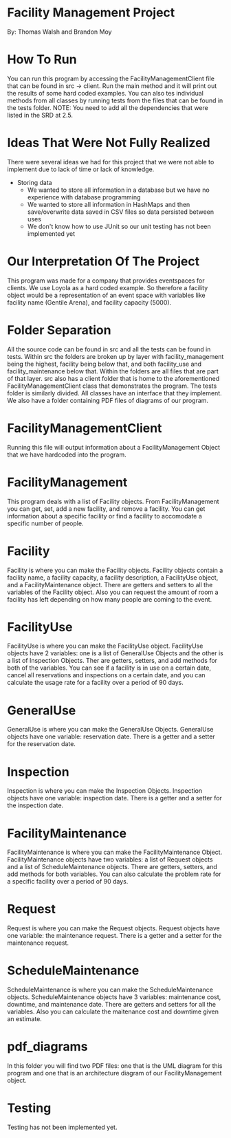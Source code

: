 # Facility Management Project
By: Thomas Walsh and Brandon Moy

# How To Run
You can run this program by accessing the FacilityManagementClient file that can be found in src -> client. Run the main method and it will print out the results of some hard coded examples. You can also tes individual methods from all classes by running tests from the files that can be found in the tests folder. 
NOTE: You need to add all the dependencies that were listed in the SRD at 2.5.

# Ideas That Were Not Fully Realized
There were several ideas we had for this project that we were not able to implement due to lack of time or lack of knowledge.
- Storing data
    - We wanted to store all information in a database but we have no experience with database programming
    - We wanted to store all information in HashMaps and then save/overwrite data saved in CSV files so data persisted between uses
    - We don't know how to use JUnit so our unit testing has not been implemented yet

# Our Interpretation Of The Project
This program was made for a company that provides eventspaces for clients. We use Loyola as a hard coded example. So therefore a facility object would be a representation of an event space with variables like facility name (Gentile Arena), and facility capacity (5000).

# Folder Separation
All the source code can be found in src and all the tests can be found in tests. Within src the folders are broken up by layer with facility_management being the highest, facility being below that, and both facility_use and facility_maintenance below that. Within the folders are all files that are part of that layer. src also has a client folder that is home to the aforementioned FacilityManagementClient class that demonstrates the program. The tests folder is similarly divided. All classes have an interface that they implement. We also have a folder containing PDF files of diagrams of our program.

# FacilityManagementClient
Running this file will output information about a FacilityManagement Object that we have hardcoded into the program.

# FacilityManagement
This program deals with a list of Facility objects. From FacilityManagement you can get, set, add a new facility, and remove a facility. You can get information about a specific facility or find a facility to accomodate a specific number of people.

# Facility
Facility is where you can make the Facility objects. Facility objects contain a facility name, a facility capacity, a facility description, a FacilityUse object, and a FacilityMaintenance object. There are getters and setters to all the variables of the Facility object. Also you can request the amount of room a facility has left depending on how many people are coming to the event.

# FacilityUse
FacilityUse is where you can make the FacilityUse object. FacilityUse objects have 2 variables: one is a list of GeneralUse Objects and the other is a list of Inspection Objects. Ther are getters, setters, and add methods for both of the variables. You can see if a facility is in use on a certain date, cancel all reservations and inspections on a certain date, and you can calculate the usage rate for a facility over a period of 90 days.

# GeneralUse
GeneralUse is where you can make the GeneralUse Objects. GeneralUse objects have one variable: reservation date. There is a getter and a setter for the reservation date.

# Inspection
Inspection is where you can make the Inspection Objects. Inspection objects have one variable: inspection date. There is a getter and a setter for the inspection date.

# FacilityMaintenance
FacilityMaintenance is where you can make the FacilityMaintenance Object. FacilityMaintenance objects have two variables: a list of Request objects and a list of ScheduleMaintenance objects. There are getters, setters, and add methods for both variables. You can also calculate the problem rate for a specific facility over a period of 90 days.

# Request
Request is where you can make the Request objects. Request objects have one variable: the maintenance request. There is a getter and a setter for the maintenance request.

# ScheduleMaintenance
ScheduleMaintenance is where you can make the ScheduleMaintenance objects. ScheduleMaintenance objects have 3 variables: maintenance cost, downtime, and maintenance date. There are getters and setters for all the variables. Also you can calculate the maitenance cost and downtime given an estimate.

# pdf_diagrams
In this folder you will find two PDF files: one that is the UML diagram for this program and one that is an architecture diagram of our FacilityManagement object.

# Testing
Testing has not been implemented yet.
